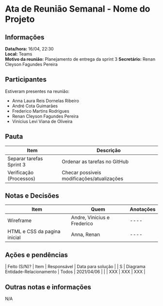 # Ata de Reunião Semanal - Nome do Projeto

## Informações
**Data/hora:** 16/04, 22:30  
**Local:** Teams  
**Motivo da reunião:** Planejamento de entrega da sprint 3
**Secretário:** Renan Cleyson Fagundes Pereira

## Participantes
Estiveram presentes na reunião:
- Anna Laura Reis Dornelas Ribeiro
- André Cota Guimarães
- Frederico Martins Rodrigues
- Renan Cleyson Fagundes Pereira
- Vinícius Levi Viana de Oliveira

## Pauta

Item | Descrição
---- | ----
Separar tarefas Sprint 3 | Ordenar as tarefas no GitHub
Verificação (Processos) | Checar possiveis modificações/atualizações 

## Notas e Decisões
Item | Quem | Anotações |
---- | ---- | ---- |
Wireframe | Andre, Vinicius e Frederico | ---- |
HTML e CSS da pagina inicial | Anna, Renan | ---- |

## Ações e pendências
| Feito (S/N)? | Item | Responsável | Data para solução |
| S | Diagrama Entidade-Relacionamento | Todos | 2021/04/06 |
| | XXX | XXX | XXX |

## Outras notas e informações
N/A
